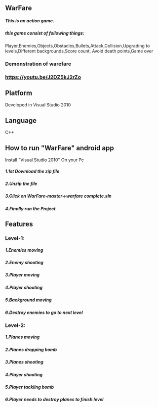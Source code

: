 ## WarFare
##### This is an action game.
##### this game consist of following things:
Player,Enemies,Objects,Obstacles,Bullets,Attack,Collision,Upgrading to levels,Different backgrounds,Score count,
Avoid death points,Game over
### Demonstration of warefare
### https://youtu.be/J2DZ5kJ2rZo
## Platform
Developed in Visual Studio 2010
## Language
C++
## How to run "WarFare" android app
Install "Visual Studio 2010" On your Pc
##### 1.1st Download the zip file
##### 2.Unzip the file
##### 3.Click on WarFare-master->warfare complete.sln
##### 4.Finally run the Project
## Features
### Level-1:
##### 1.Enemies moving
##### 2.Enemy shooting
##### 3.Player moving
##### 4.Player shooting
##### 5.Background moving
##### 6.Destroy enemies to go to next level
### Level-2:
##### 1.Planes moving
##### 2.Planes dropping bomb
##### 3.Planes shooting
##### 4.Player shooting
##### 5.Player tackling bomb
##### 6.Player needs to destroy planes to finish level


